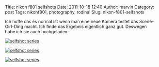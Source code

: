 Title: nikon f801 selfshots
Date: 2011-10-18 12:40
Author: marvin
Category: post
Tags: nikonf801, photography, rodinal
Slug: nikon-f801-selfshots

Ich hoffe das es normal ist wenn man eine neue Kamera testet das
Scene-Girl-Ding macht. Ich finde das Ergebnis eigentlich ganz gut.
Deswegen habe ich sie auch hochgeladen.

[![selfshot
series](http://farm7.static.flickr.com/6058/6256816375_cd0341640f.jpg)](http://www.flickr.com/photos/marvinxsteadfast/6256816375/ "selfshot series by marvinxsteadfast, on Flickr, via Patr")

[![selfshot
series](http://farm7.static.flickr.com/6227/6256815691_84c8ae76b0.jpg)](http://www.flickr.com/photos/marvinxsteadfast/6256815691/ "selfshot series by marvinxsteadfast, on Flickr, via Patr")

[![selfshot
series](http://farm7.static.flickr.com/6171/6257344866_bab6183c18.jpg)](http://www.flickr.com/photos/marvinxsteadfast/6257344866/ "selfshot series by marvinxsteadfast, on Flickr, via Patr")

